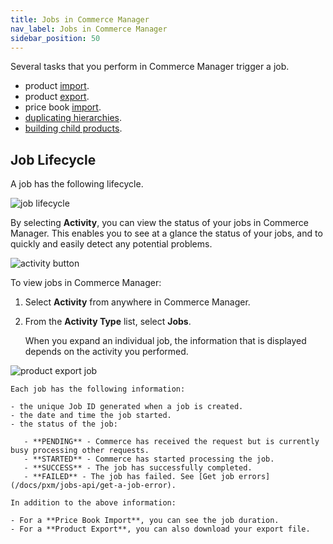 ```yaml
---
title: Jobs in Commerce Manager
nav_label: Jobs in Commerce Manager
sidebar_position: 50
---
```


Several tasks that you perform in Commerce Manager trigger a job. 

- product [import](/docs/pxm/products/importing-products/product-importer).
- product [export](/docs/pxm/products/exporting-products/export-products-cm).
- price book [import](/docs/pxm/pricebooks/pxm-pricebooks#importing-price-books-and-prices).
- [duplicating hierarchies](/docs/pxm/hierarchies/hierarchy#duplicating-hierarchies).
- [building child products](/docs/commerce-manager/product-experience-manager/Products/assign-variations-build-child-products).

## Job Lifecycle

A job has the following lifecycle.

![job lifecycle](/assets/job-lifecycle.png)

By selecting **Activity**, you can view the status of your jobs in Commerce Manager. This enables you to see at a glance the status of your jobs, and to quickly and easily detect any potential problems.

![activity button](/assets/activity_button.png)

To view jobs in Commerce Manager:

1. Select **Activity** from anywhere in Commerce Manager.
2. From the **Activity Type** list, select **Jobs**.
  
    When you expand an individual job, the information that is displayed depends on the activity you performed. 

![product export job](/assets/product_export_job.png)

    Each job has the following information:

    - the unique Job ID generated when a job is created.
    - the date and time the job started.
    - the status of the job:

       - **PENDING** - Commerce has received the request but is currently busy processing other requests.
       - **STARTED** - Commerce has started processing the job.
       - **SUCCESS** - The job has successfully completed.
       - **FAILED** - The job has failed. See [Get job errors](/docs/pxm/jobs-api/get-a-job-error).

    In addition to the above information: 

    - For a **Price Book Import**, you can see the job duration.
    - For a **Product Export**, you can also download your export file.
